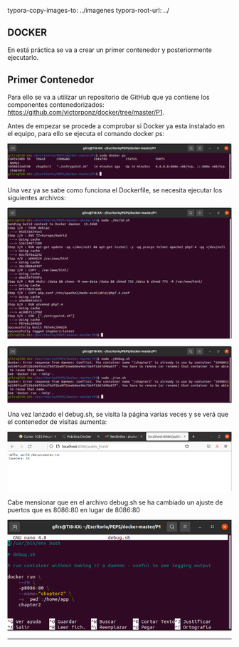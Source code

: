 typora-copy-images-to: ../imagenes
typora-root-url: ../



## DOCKER

En está práctica se va a crear un primer contenedor y posteriormente ejecutarlo.



## Primer Contenedor

Para ello se va a utilizar un repositorio de GitHub que ya contiene los componentes contenedorizados: https://github.com/victorponz/docker/tree/master/P1.

Antes de empezar se procede a comprobar si Docker ya esta instalado en el equipo, para ello se ejecuta el comando docker ps:

![v1](../imagenes/v1.png)

Una vez ya se sabe como funciona el Dockerfile, se necesita ejecutar los siguientes archivos:

![v2](../imagenes/v2.png)

![v4](../imagenes/v4.png)

Una vez lanzado el debug.sh, se visita la página varias veces y se verá que el contenedor de visitas aumenta:

![v5](../imagenes/v5.png)

Cabe mensionar que en el archivo debug.sh se ha cambiado un ajuste  de puertos que es 8086:80 en lugar de 8086:80 

![v7](../imagenes/v7.png)





---

